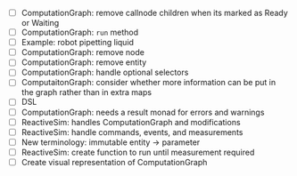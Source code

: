 - [ ] ComputationGraph: remove callnode children when its marked as Ready or Waiting
- [ ] ComputationGraph: `run` method
- [ ] Example: robot pipetting liquid
- [ ] ComputationGraph: remove node
- [ ] ComputationGraph: remove entity
- [ ] ComputationGraph: handle optional selectors
- [ ] ComputaitonGraph: consider whether more information can be put in the graph rather than in extra maps
- [ ] DSL
- [ ] ComputationGraph: needs a result monad for errors and warnings
- [ ] ReactiveSim: handles ComputationGraph and modifications
- [ ] ReactiveSim: handle commands, events, and measurements
- [ ] New terminology: immutable entity -> parameter
- [ ] ReactiveSim: create function to run until measurement required
- [ ] Create visual representation of ComputationGraph
